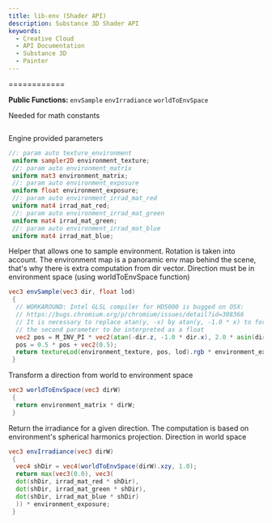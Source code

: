 ```yaml
---
title: lib-env (Shader API)
description: Substance 3D Shader API
keywords:
  - Creative Cloud
  - API Documentation
  - Substance 3D
  - Painter
---
```














[ ](#section-0)












[ ](#section-1)


============


**Public Functions:**
`envSample`
`envIrradiance`
`worldToEnvSpace`


Needed for math constants





```glsl

```







[ ](#section-2)

Engine provided parameters





```glsl
//: param auto texture_environment
 uniform sampler2D environment_texture;
 //: param auto environment_matrix
 uniform mat3 environment_matrix;
 //: param auto environment_exposure
 uniform float environment_exposure;
 //: param auto environment_irrad_mat_red
 uniform mat4 irrad_mat_red;
 //: param auto environment_irrad_mat_green
 uniform mat4 irrad_mat_green;
 //: param auto environment_irrad_mat_blue
 uniform mat4 irrad_mat_blue;
```







[ ](#section-3)

Helper that allows one to sample environment. Rotation is taken into
 account. The environment map is a panoramic env map behind the scene,
 that's why there is extra computation from dir vector.
 Direction must be in environment space (using worldToEnvSpace function)





```glsl
vec3 envSample(vec3 dir, float lod)
 {
  // WORKAROUND: Intel GLSL compiler for HD5000 is bugged on OSX:
  // https://bugs.chromium.org/p/chromium/issues/detail?id=308366
  // It is necessary to replace atan(y, -x) by atan(y, -1.0 * x) to force
  // the second parameter to be interpreted as a float
  vec2 pos = M_INV_PI * vec2(atan(-dir.z, -1.0 * dir.x), 2.0 * asin(dir.y));
  pos = 0.5 * pos + vec2(0.5);
  return textureLod(environment_texture, pos, lod).rgb * environment_exposure;
 }
```







[ ](#section-4)

Transform a direction from world to environment space





```glsl
vec3 worldToEnvSpace(vec3 dirW)
 {
  return environment_matrix * dirW;
 }
```







[ ](#section-5)

Return the irradiance for a given direction. The computation is based on
 environment's spherical harmonics projection.
 Direction in world space





```glsl
vec3 envIrradiance(vec3 dirW)
 {
  vec4 shDir = vec4(worldToEnvSpace(dirW).xzy, 1.0);
  return max(vec3(0.0), vec3(
  dot(shDir, irrad_mat_red * shDir),
  dot(shDir, irrad_mat_green * shDir),
  dot(shDir, irrad_mat_blue * shDir)
  )) * environment_exposure;
 }
 
 
```






